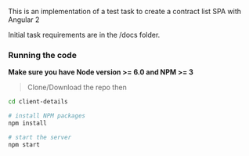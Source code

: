 This is an implementation of a test task to create a contract list SPA with Angular 2

Initial task requirements are in the /docs folder. 

### Running the code
**Make sure you have Node version >= 6.0 and NPM >= 3**
> Clone/Download the repo then

```bash
cd client-details

# install NPM packages
npm install

# start the server
npm start
```